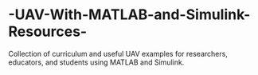 # -UAV-With-MATLAB-and-Simulink-Resources-
Collection of curriculum and useful UAV examples for researchers, educators, and students using MATLAB and Simulink.
